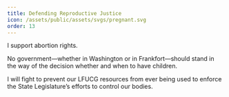 ```yaml
---
title: Defending Reproductive Justice
icon: /assets/public/assets/svgs/pregnant.svg
order: 13
---
```


I support abortion rights.

No government—whether in Washington or in Frankfort—should stand in the way of the decision whether and when to have children.

I will fight to prevent our LFUCG resources from ever being used to enforce the State Legislature’s efforts to control our bodies.
